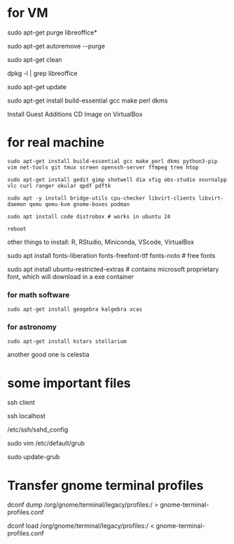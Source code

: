 # for VM

sudo apt-get purge libreoffice*

sudo apt-get autoremove --purge

sudo apt-get clean

dpkg -l | grep libreoffice

sudo apt-get update

sudo apt-get install build-essential gcc make perl dkms

Install Guest Additions CD Image on VirtualBox

# for real machine

```
sudo apt-get install build-essential gcc make perl dkms python3-pip vim net-tools git tmux screen openssh-server ffmpeg tree htop

sudo apt-get install gedit gimp shotwell dia xfig obs-studio xournalpp vlc curl ranger okular qpdf pdftk

sudo apt -y install bridge-utils cpu-checker libvirt-clients libvirt-daemon qemu qemu-kvm gnome-boxes podman

sudo apt install code distrobox # works in ubuntu 24

reboot

```


other things to install: R, RStudio, Miniconda, VScode, VirtualBox

sudo apt install fonts-liberation fonts-freefont-ttf fonts-noto # free fonts

sudo apt install ubuntu-restricted-extras # contains microsoft proprietary font, which will download in a exe container

### for math software

```
sudo apt-get install geogebra kalgebra xcas 
```

### for astronomy

```
sudo apt-get install kstars stellarium
```
another good one is celestia

# some important files

ssh client

ssh localhost

/etc/ssh/sshd_config

sudo vim /etc/default/grub

sudo update-grub

# Transfer gnome terminal profiles

dconf dump /org/gnome/terminal/legacy/profiles:/ > gnome-terminal-profiles.conf

dconf load /org/gnome/terminal/legacy/profiles:/ < gnome-terminal-profiles.conf
